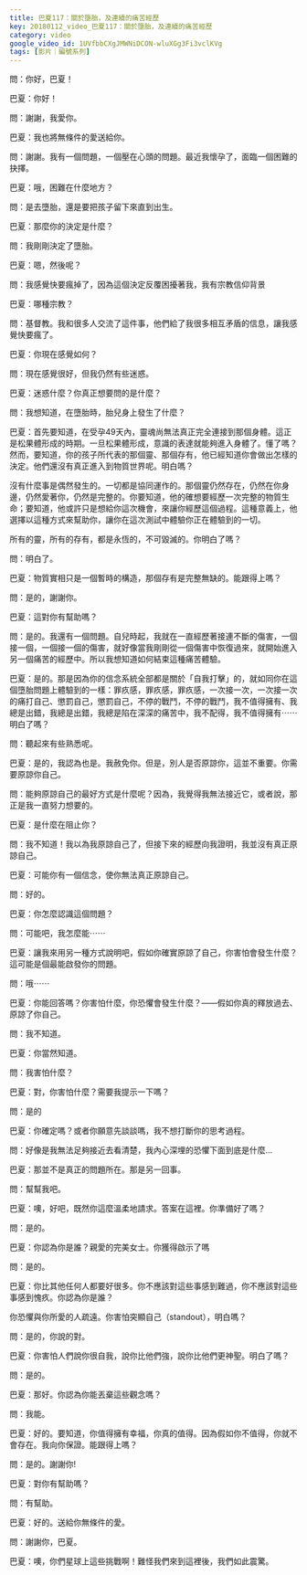```yaml
---
title: 巴夏117：關於墮胎，及連續的痛苦經歷
key: 20180112_video_巴夏117：關於墮胎，及連續的痛苦經歷
category: video
google_video_id: 1UVfbbCXgJMWNiDCON-wluXGg3Fi3vclKVg
tags: [影片｜編號系列]
---
```


問：你好，巴夏！

巴夏：你好！

問：謝謝，我愛你。

巴夏：我也將無條件的愛送給你。

問：謝謝。我有一個問題，一個壓在心頭的問題。最近我懷孕了，面臨一個困難的抉擇。

巴夏：哦，困難在什麼地方？

問：是去墮胎，還是要把孩子留下來直到出生。

巴夏：那麼你的決定是什麼？

問：我剛剛決定了墮胎。

巴夏：嗯，然後呢？

問：我感覺快要瘋掉了，因為這個決定反覆困擾著我，我有宗教信仰背景

巴夏：哪種宗教？

問：基督教。我和很多人交流了這件事，他們給了我很多相互矛盾的信息，讓我感覺快要瘋了。

巴夏：你現在感覺如何？

問：現在感覺很好，但我仍然有些迷惑。

巴夏：迷惑什麼？你真正想要問的是什麼？

問：我想知道，在墮胎時，胎兒身上發生了什麼？

巴夏：首先要知道，在受孕49天內，靈魂尚無法真正完全連接到那個身體。這正是松果體形成的時期。一旦松果體形成，意識的表達就能夠進入身體了。懂了嗎？然而，要知道，你的孩子所代表的那個靈、那個存有，他已經知道你會做出怎樣的決定。他們還沒有真正進入到物質世界呢。明白嗎？

沒有什麼事是偶然發生的。一切都是協同運作的。那個靈仍然存在，仍然在你身邊，仍然愛著你，仍然是完整的。你要知道，他的確想要經歷一次完整的物質生命；要知道，他或許只是想給你這次機會，來讓你經歷這個過程。這種意義上，他選擇以這種方式來幫助你，讓你在這次測試中體驗你正在體驗到的一切。

所有的靈，所有的存有，都是永恆的，不可毀滅的。你明白了嗎？

問：明白了。

巴夏：物質實相只是一個暫時的構造，那個存有是完整無缺的。能跟得上嗎？

問：是的，謝謝你。

巴夏：這對你有幫助嗎？

問：是的。我還有一個問題。自兒時起，我就在一直經歷著接連不斷的傷害，一個接一個，一個接一個的傷害，就好像當我剛剛從一個傷害中恢復過來，就開始進入另一個痛苦的經歷中。所以我想知道如何結束這種痛苦體驗。

巴夏：是的。那是因為你的信念系統全部都是關於「自我打擊」的，就如同你在這個墮胎問題上體驗到的一樣：罪疚感，罪疚感，罪疚感，一次接一次，一次接一次的痛打自己、懲罰自己，懲罰自己，不停的戰鬥，不停的戰鬥，我不值得擁有、我總是出錯，我總是出錯，我總是陷在深深的痛苦中，我不配得，我不值得擁有⋯⋯明白了嗎？

問：聽起來有些熟悉呢。

巴夏：是的，我認為也是。我赦免你。但是，別人是否原諒你，這並不重要。你需要原諒你自己。

問：能夠原諒自己的最好方式是什麼呢？因為，我覺得我無法接近它，或者說，那正是我一直努力想要的。

巴夏：是什麼在阻止你？

問：我不知道！我以為我原諒自己了，但接下來的經歷向我證明，我並沒有真正原諒自己。

巴夏：可能你有一個信念，使你無法真正原諒自己。

問：好的。

巴夏：你怎麼認識這個問題？

問：可能吧，我怎麼能⋯⋯

巴夏：讓我來用另一種方式說明吧，假如你確實原諒了自己，你害怕會發生什麼？這可能是個最能啟發你的問題。

問：哦⋯⋯

巴夏：你能回答嗎？你害怕什麼，你恐懼會發生什麼？——假如你真的釋放過去、原諒了你自己。

問：我不知道。

巴夏：你當然知道。

問：我害怕什麼？

巴夏：對，你害怕什麼？需要我提示一下嗎？

問：是的

巴夏：你確定嗎？或者你願意先談談嗎，我不想打斷你的思考過程。

問：好像是我無法足夠接近去看清楚，我內心深埋的恐懼下面到底是什麼…

巴夏：那並不是真正的問題所在。那是另一回事。

問：幫幫我吧。

巴夏：噢，好吧，既然你這麼溫柔地請求。答案在這裡。你準備好了嗎？

問：是的。

巴夏：你認為你是誰？親愛的完美女士。你獲得啟示了嗎

問：是的。

巴夏：你比其他任何人都要好很多。你不應該對這些事感到難過，你不應該對這些事感到愧疚。你認為你是誰？

你恐懼與你所愛的人疏遠。你害怕突顯自己（standout），明白嗎？

問：是的，你說的對。

巴夏：你害怕人們說你很自我，說你比他們強，說你比他們更神聖。明白了嗎？

問：是的。

巴夏：那好。你認為你能丟棄這些觀念嗎？

問：我能。

巴夏：好的。要知道，你值得擁有幸福，你真的值得。因為假如你不值得，你就不會存在。我向你保證。能跟得上嗎？

問：是的。謝謝你!

巴夏：對你有幫助嗎？

問：有幫助。

巴夏：好的。送給你無條件的愛。

問：謝謝你，巴夏。

巴夏：噢，你們星球上這些挑戰啊！難怪我們來到這裡後，我們如此震驚。
